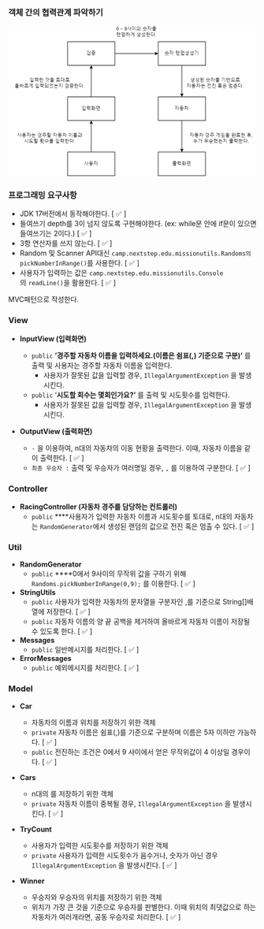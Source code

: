### 객체 간의 협력관계 파악하기

<img src="./racing-car-object-collaborate.png" >

### 프로그래밍 요구사항

- JDK 17버전에서 동작해야한다. [ ✅ ]
- 들여쓰기 depth를 3이 넘지 않도록 구현해야한다. (ex: while문 안에 if문이 있으면 들여쓰기는 2이다.) [ ✅ ]
- 3항 연산자를 쓰지 않는다. [ ✅ ]
- Random  및 Scanner API대신 `camp.nextstep.edu.missionutils.Randoms의 pickNumberInRange()`를 사용한다. [ ✅ ]
- 사용자가 입력하는 값은 `camp.nextstep.edu.missionutils.Console`의 `readLine()`을 활용한다. [ ✅ ]


MVC패턴으로 작성한다.

### View

- **InputView (입력화면)**
  - `public` **’경주할 자동차 이름을 입력하세요.(이름은 쉼표(,) 기준으로 구분)’** 를 출력 및 사용자는 경주할 자동차 이름을 입력한다.
    - 사용자가 잘못된 값을 입력할 경우, `IllegalArgumentException` 을 발생시킨다.
  - `public`  ‘**시도할 회수는 몇회인가요?’** 를 출력 및 시도횟수를 입력한다.
    - 사용자가 잘못된 값을 입력할 경우, `IllegalArgumentException` 을 발생시킨다.

- **OutputView (출력화면)**
  - `-` 을 이용하여, n대의 자동차의 이동 현황을 출력한다. 이때, 자동차 이름을 같이 출력한다. [ ✅ ]
  - `최종 우승자 :`  출력 및 우승자가 여러명일 경우, `,` 를 이용하여 구분한다. [ ✅ ]

### Controller

- **RacingController (자동차 경주를 담당하는 컨트롤러)**
  - `public` ****사용자가 입력한 자동차 이름과 시도횟수를 토대로, n대의 자동차는 `RandomGenerator`에서 생성된 랜덤의 값으로 전진 혹은 멈출 수 있다. [ ✅ ]

### Util

- **RandomGenerator**
  - `public` ****0에서 9사이의 무작위 값을 구하기 위해 `Randoms.pickNumberInRange(0,9);` 를 이용한다.  [ ✅ ]
- **StringUtils**
  - `public` 사용자가 입력한 자동차의 문자열을 구분자인 ,를 기준으로 String[]배열에 저장한다. [ ✅ ]
  - `public` 자동차 이름의 양 끝 공백을 제거하여 올바르게 자동차 이름이 저장될 수 있도록 한다. [ ✅ ]
- **Messages**
  - `public`  일반메시지를 처리한다. [ ✅ ]
- **ErrorMessages**
  - `public`  예외메시지를 처리한다. [ ✅ ]

### **Model**

- **Car**
  - 자동차의 이름과 위치를 저장하기 위한 객체
  - `private` 자동차 이름은 쉼표(,)를 기준으로 구분하며 이름은 5자 이하만 가능하다. [ ✅ ]
  - `public` 전진하는 조건은 0에서 9 사이에서 얻은 무작위값이 4 이상일 경우이다. [ ✅ ]

- **Cars**
  - n대의 를 저장하기 위한 객체
  - `private` 자동차 이름이 중복될 경우, `IllegalArgumentException` 을 발생시킨다. [ ✅ ]

- **TryCount**
  - 사용자가 입력한 시도횟수를 저장하기 위한 객체
  - `private` 사용자가 입력한 시도횟수가 음수거나, 숫자가 아닌 경우 `IllegalArgumentException` 을 발생시킨다. [ ✅ ]

- **Winner**
  - 우승자와 우승자의 위치를 저장하기 위한 객체
  - 위치가 가장 큰 것을 기준으로 우승자를 판별한다. 이때 위치의 최댓값으로 하는 자동차가 여러개라면, 공동 우승자로 처리한다.  [ ✅ ]